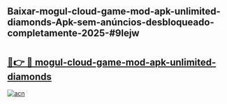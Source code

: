 ## Baixar-mogul-cloud-game-mod-apk-unlimited-diamonds-Apk-sem-anúncios-desbloqueado-completamente-2025-#9lejw

# <h2><a href="https://ainizakaria.my?title=mogul-cloud-game-mod-apk-unlimited-diamonds&ref=22M">🔗👉 🔴 mogul-cloud-game-mod-apk-unlimited-diamonds</a></h2>

[![acn](https://github.com/user-attachments/assets/0f9c940e-d8b0-45ae-aac7-cd30a18b3e1c)](https://ainizakaria.my?title=mogul-cloud-game-mod-apk-unlimited-diamonds&ref=22M)

